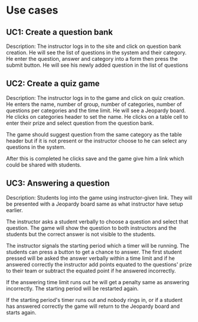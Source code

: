 # Use cases

## UC1: Create a question bank
Description: The instructor logs in to the site and click on question bank creation. He will see the list of questions in the system and their category. He enter the question, answer and category into a form then press the submit button. He will see his newly added question in the list of questions

## UC2: Create a quiz game
Description: The instructor logs in to the game and click on quiz creation. He enters the name, number of group, number of categories, number of questions per categories and the time limit. He will see a Jeopardy board. He clicks on categories header to set the name. He clicks on a table cell to enter their prize and select question from the question bank.

The game should suggest question from the same category as the table header but if it is not present or the instructor choose to he can select any questions in the system.

After this is completed he clicks save and the game give him a link which could be shared with students.

## UC3: Answering a question
Description: Students log into the game using instructor-given link. They will be presented with a Jeopardy board same as what instructor have setup earlier.

The instructor asks a student verbally to choose a question and select that question. The game will show the question to both instructors and the students but the correct answer is not visible to the students.

The instructor signals the starting period which a timer will be running. The students can press a button to get a chance to answer. The first student pressed will be asked the answer verbally within a time limit and if he answered correctly the instructor add points equated to the questions' prize to their team or subtract the equated point if he answered incorrectly.

If the answering time limit runs out he will get a penalty same as answering incorrectly. The starting period will be restarted again.

If the starting period's timer runs out and nobody rings in, or if a student has answered correctly the game will return to the Jeopardy board and starts again.